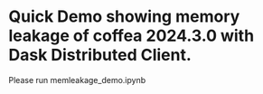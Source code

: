 # Quick Demo showing memory leakage of coffea 2024.3.0 with Dask Distributed Client.

Please run memleakage_demo.ipynb
